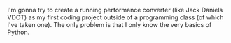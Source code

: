 I'm gonna try to create a running performance converter (like Jack Daniels VDOT) as my first coding project outside of a programming class (of which I've taken one). The only problem is that I only know the very basics of Python.
